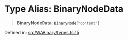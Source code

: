 # Type Alias: BinaryNodeData

> **BinaryNodeData**: [`BinaryNode`](BinaryNode.md)\[`"content"`\]

Defined in: [src/WABinary/types.ts:15](https://github.com/Fokusdotid/bail/blob/a029a4f9908cd3806112e8438f5a31dda1376b84/src/WABinary/types.ts#L15)
